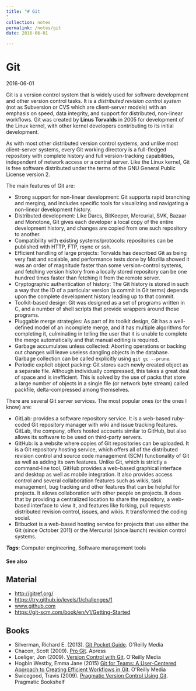 ```yaml
---
title: "# Git
"
collection: notes
permalink: /notes/git
date: 2016-06-01

---
```


# Git

2016-06-01

Git is a version control system that is widely used for software development and other version control tasks. It is a _distributed revision control system_ (not as Subversion or CVS which are client-server models) with an emphasis on speed, data integrity, and support for distributed, non-linear workflows. Git was created by **Linus Torvalds** in 2005 for development of the Linux kernel, with other kernel developers contributing to its initial development.

As with most other distributed version control systems, and unlike most client–server systems, every Git working directory is a full-fledged repository with complete history and full version-tracking capabilities, independent of network access or a central server. Like the Linux kernel, Git is free software distributed under the terms of the GNU General Public License version 2.

The main features of Git are:
* Strong support for non-linear development: Git supports rapid branching and merging, and includes specific tools for visualizing and navigating a non-linear development history.
* Distributed development: Like Darcs, BitKeeper, Mercurial, SVK, Bazaar and Monotone, Git gives each developer a local copy of the entire development history, and changes are copied from one such repository to another.
* Compatibility with existing systems/protocols: repositories can be published with HTTP, FTP, rsync or ssh.
* Efficient handling of large projects: Torvalds has described Git as being very fast and scalable, and performance tests done by Mozilla showed it was an order of magnitude faster than some version-control systems, and fetching version history from a locally stored repository can be one hundred times faster than fetching it from the remote server.
* Cryptographic authentication of history: The Git history is stored in such a way that the ID of a particular version (a commit in Git terms) depends upon the complete development history leading up to that commit.
* Toolkit-based design: Git was designed as a set of programs written in C, and a number of shell scripts that provide wrappers around those programs.
* Pluggable merge strategies: As part of its toolkit design, Git has a well-defined model of an incomplete merge, and it has multiple algorithms for completing it, culminating in telling the user that it is unable to complete the merge automatically and that manual editing is required.
* Garbage accumulates unless collected: Aborting operations or backing out changes will leave useless dangling objects in the database. Garbage collection can be called explicitly using `git gc --prune`.
* Periodic explicit object packing: Git stores each newly created object as a separate file. Although individually compressed, this takes a great deal of space and is inefficient. This is solved by the use of packs that store a large number of objects in a single file (or network byte stream) called packfile, delta-compressed among themselves.

There are several Git server services. The most popular ones (or the ones I know) are:
* GitLab: provides a software repository service. It is a web-based ruby-coded Git repository manager with wiki and issue tracking features. GitLab, the company, offers hosted accounts similar to GitHub, but also allows its software to be used on third-party servers.
* GitHub: is a website where copies of Git repositories can be uploaded. It is a Git repository hosting service, which offers all of the distributed revision control and source code management (SCM) functionality of Git as well as adding its own features. Unlike Git, which is strictly a command-line tool, GitHub provides a web-based graphical interface and desktop as well as mobile integration. It also provides access control and several collaboration features such as wikis, task management, bug tracking and other features that can be helpful for projects. It allows collaboration with other people on projects. It does that by providing a centralized location to share the repository, a web-based interface to view it, and features like forking, pull requests distributed revision control, issues, and wikis. It transformed the coding social.
* Bitbucket is a web-based hosting service for projects that use either the Git (since October 2011) or the Mercurial (since launch) revision control systems.

***Tags***: Computer engineering, Software management tools

#### See also


## Material
* http://gitref.org/
* https://try.github.io/levels/1/challenges/1
* www.github.com
* https://git-scm.com/book/en/v1/Getting-Started


## Books
* Silverman, Richard E. (2013). [Git Pocket Guide](https://www.goodreads.com/book/show/17239270-git-pocket-guide). O'Reilly Media
* Chacon, Scott (2009). [Pro Git](https://www.goodreads.com/book/show/6518085-pro-git). Apress
* Loeliger, Jon (2009). [Version Control with Git](https://www.goodreads.com/book/show/6548113-version-control-with-git). O'Reilly Media
* Hogbin Westby, Emma Jane (2015) [Git for Teams: A User-Centered Approach to Creating Efficient Workflows in Git](https://www.goodreads.com/book/show/25653160-git-for-teams). O'Reilly Media
* Swicegood, Travis (2009). [Pragmatic Version Control Using Git](https://www.goodreads.com/book/show/3649826-pragmatic-version-control-using-git). Pragmatic Bookshelf


